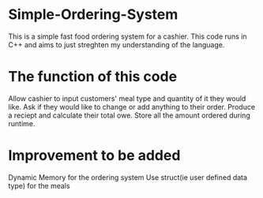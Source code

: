 # Simple-Ordering-System
This is a simple fast food ordering system for a cashier.
This code runs in C++ and aims to just streghten my understanding of the language.
# The function of this code
Allow cashier to input customers' meal type and quantity of it they would like.
Ask if they would like to change or add anything to their order.
Produce a reciept and calculate their total owe.
Store all the amount ordered during runtime.


# Improvement to be added 
Dynamic Memory for the ordering system
Use struct(ie user defined data type) for the meals 
